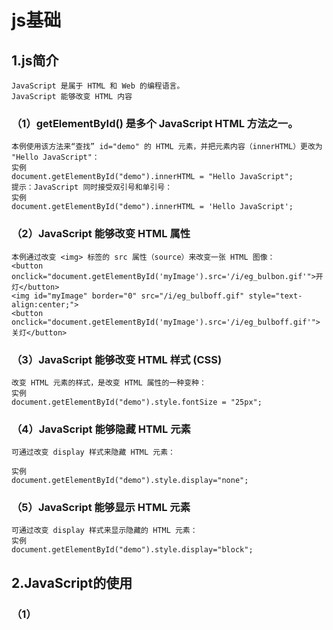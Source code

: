 # js基础
## 1.js简介
    JavaScript 是属于 HTML 和 Web 的编程语言。
    JavaScript 能够改变 HTML 内容
### （1）getElementById() 是多个 JavaScript HTML 方法之一。
    本例使用该方法来“查找” id="demo" 的 HTML 元素，并把元素内容（innerHTML）更改为 "Hello JavaScript"：
    实例
    document.getElementById("demo").innerHTML = "Hello JavaScript";
    提示：JavaScript 同时接受双引号和单引号：
    实例
    document.getElementById("demo").innerHTML = 'Hello JavaScript';

### （2）JavaScript 能够改变 HTML 属性
    本例通过改变 <img> 标签的 src 属性（source）来改变一张 HTML 图像：
    <button onclick="document.getElementById('myImage').src='/i/eg_bulbon.gif'">开灯</button>
    <img id="myImage" border="0" src="/i/eg_bulboff.gif" style="text-align:center;">
    <button onclick="document.getElementById('myImage').src='/i/eg_bulboff.gif'">关灯</button>

### （3）JavaScript 能够改变 HTML 样式 (CSS)
    改变 HTML 元素的样式，是改变 HTML 属性的一种变种：
    实例
    document.getElementById("demo").style.fontSize = "25px";

### （4）JavaScript 能够隐藏 HTML 元素
    可通过改变 display 样式来隐藏 HTML 元素：

    实例
    document.getElementById("demo").style.display="none";

### （5）JavaScript 能够显示 HTML 元素
    可通过改变 display 样式来显示隐藏的 HTML 元素：
    实例
    document.getElementById("demo").style.display="block";

## 2.JavaScript的使用
### （1）<script> 标签
    在 HTML 中，JavaScript 代码必须位于 <script> 与 </script> 标签之间。
    实例
    <script>
    document.getElementById("demo").innerHTML = "我的第一段 JavaScript";
    </script>
    注释：旧的 JavaScript 例子也许会使用 type 属性：<script type="text/javascript">。
    注释：type 属性不是必需的。JavaScript 是 HTML 中的默认脚本语言。

### （2）JavaScript 函数和事件
    JavaScript 函数是一种 JavaScript 代码块，它可以在调用时被执行。
    例如，当发生事件时调用函数，比如当用户点击按钮时。
### （3）JavaScript的位置
#### 内部脚本
    您能够在 HTML 文档中放置任意数量的脚本。
    脚本可被放置与 HTML 页面的 <body> 或 <head> 部分中，或兼而有之。
    提示：把脚本置于 <body> 元素的底部，可改善显示速度，因为脚本编译会拖慢显示。

#### 外部脚本
##### 外部脚本位置
    脚本可放置与外部文件中：
    外部文件：myScript.js
    function myFunction() {
        document.getElementById("demo").innerHTML = "段落被更改。";
    }
    外部脚本很实用，如果相同的脚本被用于许多不同的网页。
    JavaScript 文件的文件扩展名是 .js。
##### 外部脚本使用
    如需使用外部脚本，请在 <script> 标签的 src (source) 属性中设置脚本的名称：
    实例
    <script src="myScript.js"></script>
    注释：外部脚本不能包含 <script> 标签。

##### 外部 JavaScript 的优势
    在外部文件中放置脚本有如下优势：
    分离了 HTML 和代码
    使 HTML 和 JavaScript 更易于阅读和维护
    已缓存的 JavaScript 文件可加速页面加载
    如需向一张页面添加多个脚本文件 - 请使用多个 script 标签：
    实例
    <script src="myScript1.js"></script>
    <script src="myScript2.js"></script>
##### 外部引用
    可通过完整的 URL 或相对于当前网页的路径引用外部脚本：
    本例使用完整的 URL 来链接至脚本：
    实例
    <script src="https://www.w3school.com.cn/js/myScript1.js"></script>
    本例使用了位于当前网站上指定文件夹中的脚本：
    实例
    <script src="/js/myScript1.js"></script>
    本例链接了与当前页面相同文件夹的脚本：
    实例
    <script src="myScript1.js"></script>
 
    您能够在 HTML 文件路径中学习更多有关文件路径的知识 
### 3.JavaScript 输出
    JavaScript 不提供任何内建的打印或显示函数。

    JavaScript 显示方案
    JavaScript 能够以不同方式“显示”数据：
    使用 window.alert() 写入警告框
    使用 document.write() 写入 HTML 输出
    使用 innerHTML 写入 HTML 元素
    使用 console.log() 写入浏览器控制台
#### （1）使用 innerHTML
    如需访问 HTML 元素，JavaScript 可使用 document.getElementById(id) 方法。
    id 属性定义 HTML 元素。innerHTML 属性定义 HTML 内容：

    实例
    <!DOCTYPE html>
    <html>
    <body>
        <h1>我的第一张网页</h1>
        <p>我的第一个段落</p>
        <p id="demo"></p>

    <script>
        document.getElementById("demo").innerHTML = 5 + 6;
    </script>
    </body>
    </html> 
    提示：更改 HTML 元素的 innerHTML 属性是在 HTML 中显示数据的常用方法。

#### （2）使用 document.write()
    出于测试目的，使用 document.write() 比较方便：
    实例
    <!DOCTYPE html>
    <html>
    <body>
        <h1>我的第一张网页</h1>
        <p>我的第一个段落</p>
    <script>
        document.write(5 + 6);
    </script>
    </body>
    </html> 
    注意：在 HTML 文档完全加载后使用 document.write() 将删除所有已有的 HTML ：
    实例
    <!DOCTYPE html>
    <html>
    <body>
        <h1>我的第一张网页</h1>
        <p>我的第一个段落</p>
    <button onclick="document.write(5 + 6)">试一试</button>
    </body>
    </html>
    提示：document.write() 方法仅用于测试。

#### （3）使用 window.alert()
    您能够使用警告框来显示数据：
    实例
    <!DOCTYPE html>
    <html>
    <body>
        <h1>我的第一张网页</h1>
        <p>我的第一个段落</p>
    <script>
        window.alert(5 + 6);
    </script>

    </body>
    </html> 
 
    使用 console.log()
    在浏览器中，您可使用 console.log() 方法来显示数据。
    请通过 F12 来激活浏览器控制台，并在菜单中选择“控制台”。
    实例
    <!DOCTYPE html>
    <html>
    <body>
        <h1>我的第一张网页</h1>
        <p>我的第一个段落</p>
    <script>
        console.log(5 + 6);
    </script>

    </body>
    </html>
## 3.js语法句
    在 HTML 中，JavaScript 语句是由 web 浏览器“执行”的“指令”。

    实例
    var x, y, z;	// 语句 1
    x = 22;		// 语句 2
    y = 11;		// 语句 3
    z = x + y;	// 语句 4
### （1）JavaScript 语句由以下构成：

    值、运算符、表达式、关键词和注释。

    这条语句告诉浏览器在 id="demo" 的 HTML 元素中输出 "Hello Kitty."：
    实例
    document.getElementById("demo").innerHTML = "Hello Kitty.";
    大多数 JavaScript 程序都包含许多 JavaScript 语句。
    这些语句会按照它们被编写的顺序逐一执行。
    注释：JavaScript 程序（以及 JavaScript 语句）常被称为 JavaScript 代码。
### （2）分号分隔 JavaScript 语句。
        a = 5;
        b = 6;
        c = a + b;
    如果有分号分隔，允许在同一行写多条语句：
    a = 5; b = 6; c = a + b;
    您可能在网上看到不带分号的例子。
    提示：以分号结束语句不是必需的，但我们仍然强烈建议您这么做。

### （3）JavaScript 空白字符
    JavaScript 会忽略多个空格。您可以向脚本添加空格，以增强可读性。
    下面这两行是相等的：
    var person = "Bill";
    var person="Bill"; 
    在运算符旁边（ = + - * / ）添加空格是个好习惯：
    var x = y + z;
### （4）JavaScript 行长度和折行
    为了达到最佳的可读性，程序员们常常喜欢把代码行控制在 80 个字符以内。
    如果 JavaScript 语句太长，对其进行折行的最佳位置是某个运算符：
    实例
    document.getElementById("demo").innerHTML =
    "Hello Kitty.";
### （5）JavaScript 代码块
    JavaScript 语句可以用花括号（{...}）组合在代码块中。
    代码块的作用是定义一同执行的语句。
    您会在 JavaScript 中看到成块组合在一起的语句：
    实例
    function myFunction() {
        document.getElementById("demo").innerHTML = "Hello Kitty.";
        document.getElementById("myDIV").innerHTML = "How are you?";
    }

### （6）JavaScript 关键词
    JavaScript 语句常常通过某个关键词来标识需要执行的 JavaScript 动作。
    关键词	        描述
    break	        终止 switch 或循环。
    continue	    跳出循环并在顶端开始。
    debugger	    停止执行 JavaScript，并调用调试函数（如果可用）。
    do ... while	执行语句块，并在条件为真时重复代码块。
    for	            标记需被执行的语句块，只要条件为真。
    function	    声明函数。
    if ... else	    标记需被执行的语句块，根据某个条件。
    return	        退出函数。
    switch	        标记需被执行的语句块，根据不同的情况。
    try ... catch	对语句块实现错误处理。
    var	            声明变量。
    注释：JavaScript 关键词指的是保留的单词。保留词无法用作变量名。
## 4.js语法
    javaScript 语法是一套规则，它定义了 JavaScript 的语言结构。
    var x, y;	// 如何声明变量
    x = 7; y = 8;	// 如何赋值
    z = x + y;	// 如何计算值
 ### (1)JavaScript 值
    JavaScript 语句定义两种类型的值：混合值和变量值。
    混合值被称为字面量（literal）。变量值被称为变量。
### (2)JavaScript 字面量
#### 书写混合值最重要的规则是：
        写数值有无小数点均可：
#### 字符串是文本，由双引号或单引号包围：
        "Bill Gates"
        'Bill Gates' 
### （3）JavaScript 变量
    在编程语言中，变量用于存储数据值。
    JavaScript 使用 var 关键词来声明变量。
    = 号用于为变量赋值。
    在本例中，x 被定义为变量。然后，x 被赋的值是 7：
        var x;
        x = 7;
### (4)JavaScript 运算符
    JavaScript 使用算数运算符（+ - * /）来计算值：
        (7 + 8) * 10
    JavaScript 使用赋值运算符（=）向变量赋值：
        var x, y;
        var x = 7;
        var y = 8;
#### (5)JavaScript 表达式
    表达式是值、变量和运算符的组合，计算结果是值。
        6 * 10
    表达式也可包含变量值：
        x * 10
    值可以是多种类型，比如数值和字符串。
    例如，"Bill" + " " + "Gates"，计算为 "Bill Gates"：
#### (6)JavaScript 关键词
    JavaScript 关键词用于标识被执行的动作。
    var 关键词告知浏览器创建新的变量：
    var x = 7 + 8;
    var y = x * 10; 
 
#### (7)JavaScript 注释
    并非所有 JavaScript 语句都被“执行”。
    双斜杠 // 或 /* 与 */ 之间的代码被视为注释。
    注释会被忽略，不会被执行：
    var x = 7;   // 会执行
    // var x = 8;   不会执行
 
#### (8)JavaScript 标识符
##### 标识符是名称。
        在 JavaScript 中，标识符用于命名变量（以及关键词、函数和标签）。
        在大多数编程语言中，合法名称的规则大多相同。
##### 在 JavaScript 中，首字符必须是字母、下划线（-）或美元符号（$）。
        连串的字符可以是字母、数字、下划线或美元符号。
        提示：数值不可以作为首字符。这样，JavaScript 就能轻松区分标识符和数值。

##### JavaScript 对大小写敏感
    所有 JavaScript 标识符对大小写敏感。
    变量 lastName 和 lastname，是两个不同的变量。
        lastName = "Gates";
        lastname = "Jobs"; 
    JavaScript 不会把 VAR 或 Var 译作关键词 var。

##### JavaScript 与驼峰式大小写
    历史上，程序员曾使用三种把多个单词连接为一个变量名的方法：
    连字符：
        first-name, last-name, master-card, inter-city.
    注释：JavaScript 中不能使用连字符。它是为减法预留的。
    下划线：
        first_name, last_name, master_card, inter_city.
    驼峰式大小写（Camel Case）：
        FirstName, LastName, MasterCard, InterCity.
        camelCase
    JavaScript 程序员倾向于使用以小写字母开头的驼峰大小写：
        firstName, lastName, masterCard, interCity
##### JavaScript 字符集
    JavaScript 使用 Unicode 字符集。
    Unicode 覆盖世界上几乎所有的字符、标点和符号。
## JavaScript 注释
    JavaScript 注释用于解释 JavaScript 代码，增强其可读性。
    JavaScript 注释也可以用于在测试替代代码时阻止执行。

### 1.单行注释
    单行注释以 // 开头。
    任何位于 // 与行末之间的文本都会被 JavaScript 忽略（不会执行）。
    本例在每条代码行之前使用单行注释：
    实例
    // 改变标题：
        document.getElementById("myH").innerHTML = "我的第一张页面";
    // 改变段落：
        document.getElementById("myP").innerHTML = "我的第一个段落。";

    本例在每行结尾处使用了单行注释来解释代码：
    实例
        var x = 5;      // 声明 x，为其赋值 5
        var y = x + 2;  // 声明 y，为其赋值 x + 2
   
### 2.多行注释
        多行注释以 /* 开头，以 */ 结尾。
        任何位于 /* 和 */ 之间的文本都会被 JavaScript 忽略。
    本例使用多行注释（注释块）来解释代码：
    实例
        /*
        下面的代码会改变
        网页中
        id = "myH" 的标题
        以及 id = "myP" 的段落：
        */
        document.getElementById("myH").innerHTML = "我的第一张页面";
        document.getElementById("myP").innerHTML = "我的第一个段落。"; 

### 3.使用注释来阻止执行
    使用注释来防止代码执行很适合代码测试。
    在代码行之前添加 // 会把可执行的代码行更改为注释。
    本例使用 // 来阻止代码行的执行：

    实例
        //document.getElementById("myH").innerHTML = "我的第一张页面";
        document.getElementById("myP").innerHTML = "我的第一个段落。"; 
    本例使用注释块来阻止多行代码的执行：
    实例
        /*
        document.getElementById("myH").innerHTML = "我的第一张页面";
        document.getElementById("myP").innerHTML = "我的第一个段落。";
        */
### 4.JavaScript 变量
#### (1)JavaScript 变量是存储数据值的容器。
    在本例中，x、y 和 z 是变量：
    实例
        var x = 7;
        var y = 8;
        var z = x + y; 
    从上例中，您可获得：
        x 存储值 7
        y 存储值 8
        z 存储值 15
    类似代数
    在本例中，price1、price2 以及 total 是变量：
    实例
        var price1 = 7;
        var price2 = 8;
        var price3 = 12;
        var total = price1 + price2 + price3;
    在编程中，类似代数，我们使用变量（比如 price1）来存放值。
    在编程中，类似代数，我们在表达式中使用变量（total = price1 + price2 + price3）。
    从上例中，您可以算出 total 的值是 27。
    提示：JavaScript 变量是存储数据值的容器。

#### (2)赋值运算符
    在 JavaScript 中，等号（=）是赋值运算符，而不是“等于”运算符。
    这一点与代数不同。下面的代码在代数中是不合理的：
        x = x + 5
    然而在 JavaScript 中，它非常合理：把 x + 5 的值赋给 x。
    （计算 x + 5 的值并把结果放入 x 中。x 的值递增 5。）
    注释：JavaScript 中的“等于”运算符是 ==。

#### (3)JavaScript 数据类型
    JavaScript 变量可存放数值，比如 100，以及文本值，比如 "Bill Gates"。
    在编程中，文本值被称为字符串。
    JavaScript 可处理多种数据类型，但是现在，我们只关注数值和字符串值。
##### 字符串被包围在双引号或单引号中。数值不用引号。
    如果把数值放在引号中，会被视作文本字符串。
    实例
        var pi = 3.14;
        var person = "Bill Gates";
        var answer = 'How are you!';
#### (4)声明（创建） JavaScript 变量
    在 JavaScript 中创建变量被称为“声明”变量。
    您可以通过 var 关键词来声明 JavaScript 变量：
        var carName;
    声明之后，变量是没有值的。（技术上，它的值是 undefined。）
    如需赋值给变量，请使用等号：
        carName = "porsche";
    您可以在声明变量时向它赋值：
        var carName = "porsche";
    在上面的例子中，我们创建了名为 carName 的变量，并向其赋值 "porsche"。

    然后，我们在 id="demo" 的 HTML 段落中“输出”该值：
    实例
        <p id="demo"></p>
        <script>
        var carName = "porsche";
        document.getElementById("demo").innerHTML = carName; 
        </script>
    提示：在脚本的开头声明所有变量是个好习惯！

#### (5)一条语句，多个变量
    您可以在一条语句中声明许多变量,以 var 作为语句的开头，并以逗号分隔变量：
        var person = "Bill Gates", carName = "porsche", price = 15000;
    声明可横跨多行：
        var person = "Bill Gates",
        carName = "porsche",
        price = 15000;
#### (6)Value = undefined
    在计算机程序中，被声明的变量经常是不带值的。值可以是需被计算的内容，或是之后被提供的数据，比如数据输入。
    不带有值的变量，它的值将是 undefined。
    变量 carName 在这条语句执行后的值是 undefined：
    实例
        var carName;
#### (7)重复声明 JavaScript 变量
    如果再次声明某个 JavaScript 变量，将不会丢它的值。
    在这两条语句执行后，变量 carName 的值仍然是 "porsche"：
    实例
        var carName = "porsche";
        var carName; 
#### (8)JavaScript 算术
    与代数类似，您能够通过 JavaScript 变量进行算术运算，使用 = 和 + 之类的运算符：

    实例
        var x = 3 + 5 + 8;
    字符串也可以使用加号，但是字符串将被级联：

    实例
        var x = "Bill" + " " + "Gates";
        
    还可以试试这个：
    实例
        var x = "8" + 3 + 5;
    提示：如果把要给数值放入引号中，其余数值会被视作字符串并被级联。

    现在试试这个：
    实例
        var x = 3 + 5 + "8";